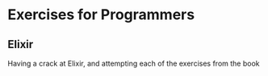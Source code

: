# Exercises for Programmers
## Elixir

Having a crack at Elixir, and attempting each of the exercises from the book

